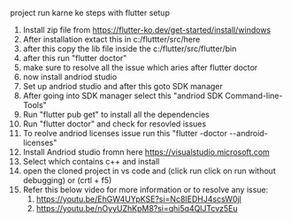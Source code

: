 project run karne ke steps with flutter setup

1. Install zip file from  https://flutter-ko.dev/get-started/install/windows
2. After installation extact this in c:/fluttter/src/here
3. after this copy the lib file inside the c:/flutter/src/flutter/bin
4. after this run "flutter doctor"
5. make sure to resolve all the issue which aries after flutter doctor
6. now install andriod studio
7. Set up andriod studio and after this goto SDK manager
8. After going into SDK manager select this "andriod SDK Command-line-Tools"
9. Run "flutter pub get" to install all the dependencies
10. Run "flutter doctor" and check for resovled issues
11. To reolve andriod licenses issue run this "flutter -doctor --android-licenses"
12. Install Andriod studio fromn here https://visualstudio.microsoft.com
13. Select which contains c++ and install 
14. open the cloned project in vs code and (click run click on run without debugging) or (crtl + f5)
15. Refer this below video for more information or to resolve any issue:
    1. https://youtu.be/EhGW4UYpKSE?si=Nc8IEDHJ4scsW0jl
    2. https://youtu.be/nOyyUZhKpM8?si=qhi5q4QlJTcvz5Eu
